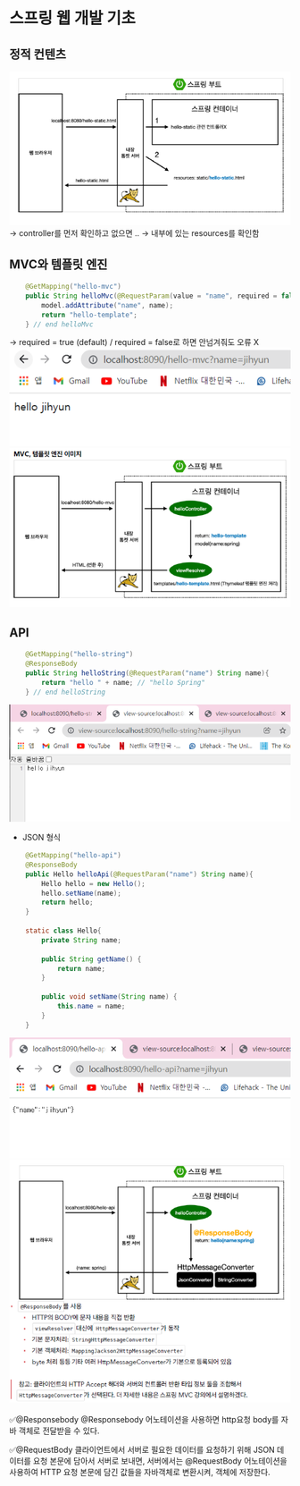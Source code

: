# 스프링 웹 개발 기초

## 정적 컨텐츠

![spring_basic_04.png](../img/spring_basic_04.png)   
→ controller를 먼저 확인하고 없으면 .. → 내부에 있는 resources를 확인함   

## MVC와 템플릿 엔진

```java
    @GetMapping("hello-mvc")
    public String helloMvc(@RequestParam(value = "name", required = false) String name, Model model){
        model.addAttribute("name", name);
        return "hello-template";
    } // end helloMvc
```   
→ required = true (default) / required = false로 하면 안넘겨줘도 오류 X   <br>
![spring_basic_05.png](../img/spring_basic_05.png)   
![spring_basic_06.png](../img/spring_basic_06.png)    

## API

```java
    @GetMapping("hello-string")
    @ResponseBody
    public String helloString(@RequestParam("name") String name){
        return "hello " + name; // "hello Spring"
    } // end helloString
```   
![spring_basic_07.png](../img/spring_basic_07.png)    
- JSON 형식   
```java
    @GetMapping("hello-api")
    @ResponseBody
    public Hello helloApi(@RequestParam("name") String name){
        Hello hello = new Hello();
        hello.setName(name);
        return hello;
    }

    static class Hello{
        private String name;

        public String getName() {
            return name;
        }

        public void setName(String name) {
            this.name = name;
        }
    }
```  
![spring_basic_08.png](../img/spring_basic_08.png)    
![spring_basic_09.png](../img/spring_basic_09.png)
<br>  
✅@Responsebody 
@Responsebody 어노테이션을 사용하면 http요청 body를 자바 객체로 전달받을 수 있다.

✅@RequestBody
클라이언트에서 서버로 필요한 데이터를 요청하기 위해 JSON 데이터를 요청 본문에 담아서 서버로 보내면, 서버에서는 @RequestBody 어노테이션을 사용하여 HTTP 요청 본문에 담긴 값들을 자바객체로 변환시켜, 객체에 저장한다.